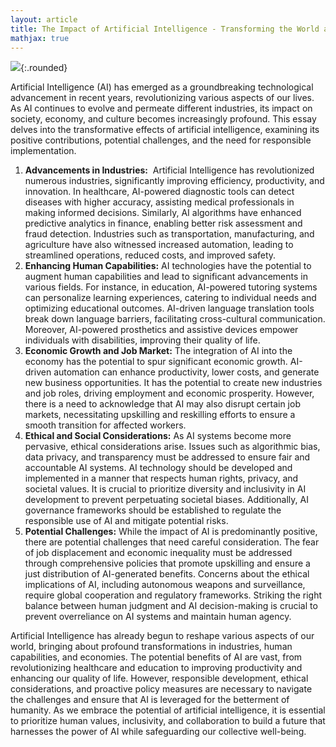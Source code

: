 ```yaml
---
layout: article
title: The Impact of Artificial Intelligence - Transforming the World as We Know It
mathjax: true
---
```

![](https://33333.cdn.cke-cs.com/kSW7V9NHUXugvhoQeFaf/images/5d065ee949dc6939141c57eaa229eee209e7d9721d6b93c7.png){:.rounded}

Artificial Intelligence (AI) has emerged as a groundbreaking technological advancement in recent years, revolutionizing various aspects of our lives. As AI continues to evolve and permeate different industries, its impact on society, economy, and culture becomes increasingly profound. This essay delves into the transformative effects of artificial intelligence, examining its positive contributions, potential challenges, and the need for responsible implementation.

1.  **Advancements in Industries:**  Artificial Intelligence has revolutionized numerous industries, significantly improving efficiency, productivity, and innovation. In healthcare, AI-powered diagnostic tools can detect diseases with higher accuracy, assisting medical professionals in making informed decisions. Similarly, AI algorithms have enhanced predictive analytics in finance, enabling better risk assessment and fraud detection. Industries such as transportation, manufacturing, and agriculture have also witnessed increased automation, leading to streamlined operations, reduced costs, and improved safety.
2.  **Enhancing Human Capabilities:** AI technologies have the potential to augment human capabilities and lead to significant advancements in various fields. For instance, in education, AI-powered tutoring systems can personalize learning experiences, catering to individual needs and optimizing educational outcomes. AI-driven language translation tools break down language barriers, facilitating cross-cultural communication. Moreover, AI-powered prosthetics and assistive devices empower individuals with disabilities, improving their quality of life.
3.  **Economic Growth and Job Market:** The integration of AI into the economy has the potential to spur significant economic growth. AI-driven automation can enhance productivity, lower costs, and generate new business opportunities. It has the potential to create new industries and job roles, driving employment and economic prosperity. However, there is a need to acknowledge that AI may also disrupt certain job markets, necessitating upskilling and reskilling efforts to ensure a smooth transition for affected workers.
4.  **Ethical and Social Considerations:** As AI systems become more pervasive, ethical considerations arise. Issues such as algorithmic bias, data privacy, and transparency must be addressed to ensure fair and accountable AI systems. AI technology should be developed and implemented in a manner that respects human rights, privacy, and societal values. It is crucial to prioritize diversity and inclusivity in AI development to prevent perpetuating societal biases. Additionally, AI governance frameworks should be established to regulate the responsible use of AI and mitigate potential risks.
5.  **Potential Challenges:** While the impact of AI is predominantly positive, there are potential challenges that need careful consideration. The fear of job displacement and economic inequality must be addressed through comprehensive policies that promote upskilling and ensure a just distribution of AI-generated benefits. Concerns about the ethical implications of AI, including autonomous weapons and surveillance, require global cooperation and regulatory frameworks. Striking the right balance between human judgment and AI decision-making is crucial to prevent overreliance on AI systems and maintain human agency.

Artificial Intelligence has already begun to reshape various aspects of our world, bringing about profound transformations in industries, human capabilities, and economies. The potential benefits of AI are vast, from revolutionizing healthcare and education to improving productivity and enhancing our quality of life. However, responsible development, ethical considerations, and proactive policy measures are necessary to navigate the challenges and ensure that AI is leveraged for the betterment of humanity. As we embrace the potential of artificial intelligence, it is essential to prioritize human values, inclusivity, and collaboration to build a future that harnesses the power of AI while safeguarding our collective well-being.
<!--more-->
